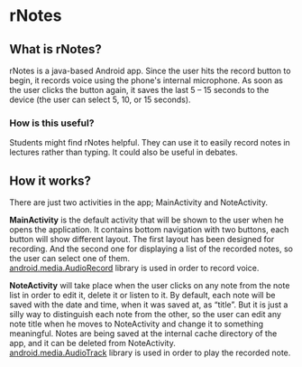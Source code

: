 # rNotes

## What is rNotes?
rNotes is a java-based Android app.
Since the user hits the record button to begin, it records voice using the phone's internal microphone.
As soon as the user clicks the button again, it saves the last 5 – 15 seconds to the device (the user can select 5, 10, or 15 seconds).

### How is this useful?
Students might find rNotes helpful. They can use it to easily record notes in lectures rather than typing.
It could also be useful in debates.

## How it works?
There are just two activities in the app; MainActivity and NoteActivity.

**MainActivity** is the default activity that will be shown to the user when he opens the application. It contains bottom navigation with two buttons, each button will show different layout.
The first layout has been designed for recording. And the second one for displaying a list of the recorded notes, so the user can select one of them.<br>
[android.media.AudioRecord](https://developer.android.com/reference/android/media/AudioRecord) library is used in order to record voice.

**NoteActivity** will take place when the user clicks on any note from the note list in order to edit it, delete it or listen to it.
By default, each note will be saved with the date and time, when it was saved at, as “title”. But it is just a silly way to distinguish each note from the other, so the user can edit any note title when he moves to NoteActivity and change it to something meaningful.
Notes are being saved at the internal cache directory of the app, and it can be deleted from NoteActivity.<br>
[android.media.AudioTrack](https://developer.android.com/reference/android/media/AudioTrack) library is used in order to play the recorded note.
